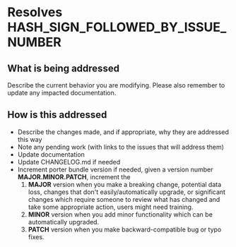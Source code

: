 # Resolves HASH_SIGN_FOLLOWED_BY_ISSUE_NUMBER

## What is being addressed

Describe the current behavior you are modifying. Please also remember to update any impacted documentation.

## How is this addressed

- Describe the changes made, and if appropriate, why they are addressed this way
- Note any pending work (with links to the issues that will address them)
- Update documentation
- Update CHANGELOG.md if needed
- Increment porter bundle version if needed, given a version number **MAJOR.MINOR.PATCH**, increment the
  1. **MAJOR** version when you make a breaking change, potential data loss, changes that don't easily/automatically upgrade, or significant changes which require someone to review what has changed and take some appropriate action, users might need training.
  2. **MINOR** version when you add minor functionality which can be automatically upgraded.
  3. **PATCH** version when you make backward-compatible bug or typo fixes.
